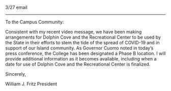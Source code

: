 3/27 email

----


To the Campus Community:

Consistent with my recent video message, we have been making arrangements for Dolphin Cove and the Recreational Center to be used by the State in their efforts to stem the tide of the spread of COVID-19 and in support of our Island community. As Governor Cuomo noted in today’s press conference, the College has been designated a Phase B location. I will provide additional information as it becomes available, including when a date for use of Dolphin Cove and the Recreational Center is finalized.

Sincerely,

William J. Fritz
President
